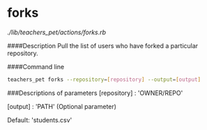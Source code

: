 # forks

*./lib/teachers_pet/actions/forks.rb*

####Description
Pull the list of users who have forked a particular repository.

####Command line
```bash
teachers_pet forks --repository=[repository] --output=[output]
```

###Descriptions of parameters
[repository] : 'OWNER/REPO'

[output] : 'PATH' (Optional parameter)

Default: 'students.csv'
